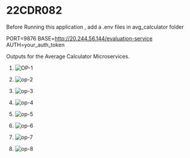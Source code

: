 # 22CDR082
Before Running this application , add a .env files in avg_calculator folder

PORT=9876
BASE=http://20.244.56.144/evaluation-service
AUTH=your_auth_token


Outputs for the Average Calculator Microservices.

1) ![OP-1](https://github.com/user-attachments/assets/7f5a6e1e-144e-4248-bf75-c88d18db78c1)

2) ![op-2](https://github.com/user-attachments/assets/8f5fc01a-c6c0-4a88-a7f9-9a0933192c32)

3) ![op-3](https://github.com/user-attachments/assets/337b1a91-6b8b-42e5-9d72-e455658010a6)

4) ![op-4](https://github.com/user-attachments/assets/5ff86518-d662-4b5e-873e-cd6f2da44c17)

5) ![op-5](https://github.com/user-attachments/assets/df8be5ce-c3f2-42b6-a9d2-03d3f3bf43b9)

6) ![op-6](https://github.com/user-attachments/assets/448ab8a8-c77b-45e0-919a-a8bee34d9e22)

7) ![op-7](https://github.com/user-attachments/assets/7372b18f-f0a9-4171-9d84-81d77bb9c049)

8) ![op-8](https://github.com/user-attachments/assets/e0deaebd-e766-4121-9032-115bef8a09b4)

   







